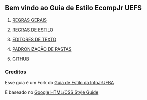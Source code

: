 ## Bem vindo ao Guia de Estilo EcompJr UEFS

1. [REGRAS GERAIS](https://github.com/EcompJr/Guia-de-estilo-EcompJr/wiki/1.-REGRAS-GERAIS)

2. [REGRAS DE ESTILO](https://github.com/EcompJr/Guia-de-estilo-EcompJr/wiki/2.-REGRAS-DE-ESTILO)

3. [EDITORES DE TEXTO](https://github.com/EcompJr/Guia-de-estilo-EcompJr/wiki/3.-EDITORES-DE-TEXTO)

4. [PADRONIZAÇÃO DE PASTAS](https://github.com/EcompJr/Guia-de-estilo-EcompJr/wiki/4.-PADRONIZA%C3%87%C3%83O-DE-PASTAS)

5. [GITHUB](https://github.com/EcompJr/Guia-de-estilo-EcompJr/wiki/5.-GITHUB)

### Creditos

Esse guia é um Fork do [Guia de Estilo da InfoJrUFBA](https://github.com/InfoJrUFBA/Guia-de-Estilo-InfoJr-UFBA)

E baseado no [Google HTML/CSS Style Guide](https://google.github.io/styleguide/htmlcssguide.html)